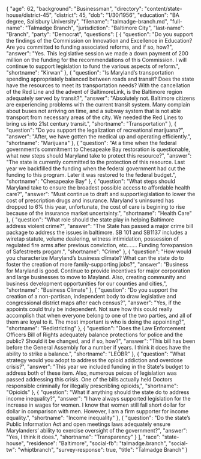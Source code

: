 {
  "age": 62,
  "background": "Businessman",
  "directory": "content/state-house/district-45",
  "district": 45,
  "dob": "1/30/1956",
  "education": "BA degree, Salisbury University",
  "filename": "talmadge-branch.md",
  "full-name": "Talmadge Branch",
  "jurisdiction": "Baltimore City",
  "last-name": "Branch",
  "party": "Democrat",
  "questions": [
    {
      "question": "Do you support the findings of the Commission on Innovation and Excellence in Education? Are you committed to funding associated reforms, and if so, how?",
      "answer": "Yes.  This legislative session we made a down payment of 200 million on the funding for the recommendations of this Commission.  I will continue to support legislation to fund the various aspects of reform.",
      "shortname": "Kirwan"
    },
    {
      "question": "Is Maryland’s transportation spending appropriately balanced between roads and transit? Does the state have the resources to meet its transportation needs? With the cancellation of the Red Line and the advent of BaltimoreLink, is the Baltimore region adequately served by transit?",
      "answer": "Absolutely not. Baltimore citizens are experiencing problems with the current transit system.  Many complain about buses not arriving on time, and a subway system that is not able transport from necessary areas of the city. We needed the Red Lines to bring us into 21st century transit.",
      "shortname": "Transportation"
    },
    {
      "question": "Do you support the legalization of recreational marijuana?",
      "answer": "After, we have gotten the medical up and operating efficiently.",
      "shortname": "Marijuana"
    },
    {
      "question": "At a time when the federal government’s commitment to Chesapeake Bay restoration is questionable, what new steps should Maryland take to protect this resource?",
      "answer": "The state is currently committed to the protection of this resource. Last year we backfilled the funding when the federal government had cut the funding to this program. Later it was restored to the federal budget.",
      "shortname": "Chesapeake Bay"
    },
    {
      "question": "What steps should Maryland take to ensure the broadest possible access to affordable health care?",
      "answer": "Must continue to draft and supportlegislation to lower the cost of prescription drugs and insurance. Maryland's uninsured has dropped to 6% this year, unfortunate,  the cost of care is begining to rise because of the insurance market uncertainty.",
      "shortname": "Health Care"
    },
    {
      "question": "What role should the state play in helping Baltimore address violent crime?",
      "answer": "The State has passed a major crime bill package to address the issues in baltimore.  SB 101 and SB1137 includes a wiretap statute, volume dealering,  witness intimidation, possession of regulated fire arms after previous conviction, etc....... Funding forexpansion of Safestreets progam.",
      "shortname": "Crime"
    },
    {
      "question": "How would you characterize Maryland’s business climate? What can the state do to foster the creation of more family-supporting jobs?",
      "answer": "Business for Maryland is good.  Continue to provide incentives for major corporation and large businesses to move to Mayland.  Also, creating community and business development opportunities for our counties and cities,",
      "shortname": "Business Climate"
    },
    {
      "question": "Do you support the creation of a non-partisan, independent body to draw legislative and congressional district maps after each census?",
      "answer": "Yes,  if the appoints could truly be independent.  Not sure how this could really accomplish that when everyone belong to one of the two parties, and all of them are loyal to it. The most important is who is doing the appointing?",
      "shortname": "Redistricting"
    },
    {
      "question": "Does the Law Enforcement Officers Bill of Rights adequately balance protections for police and the public? Should it be changed, and if so, how?",
      "answer": "This bill has been before the General Assembly for a number if years. I think it does have the ability to strike a balance.",
      "shortname": "LEOBR"
    },
    {
      "question": "What strategy would you adopt to address the opioid addiction and overdose crisis?",
      "answer": "This year we included funding in the State's budget to address both of these item.  Also, numerous peices of legislation was passed addressing this crisis. One of the bills actually held Doctors responsible criminally for illegally prescribling opioids,",
      "shortname": "Opioids"
    },
    {
      "question": "What if anything should the state do to address income inequality?",
      "answer": "I have always supported legislation for the increase in wages for women. I know that women still fall short dollar for dollar in comparison with men.  However, I am a firm supporter for income equality.",
      "shortname": "Income inequality"
    },
    {
      "question": "Do the state’s Public Information Act and open meetings laws adequately ensure Marylanders’ ability to exercise oversight of the government?",
      "answer": "Yes, I think it does.",
      "shortname": "Transparency"
    }
  ],
  "race": "state-house",
  "residence": "Baltimore",
  "social-fb": "talmadge.branch",
  "social-tw": "whiptbranch",
  "survey-response": true,
  "title": "Talmadge Branch"
}

